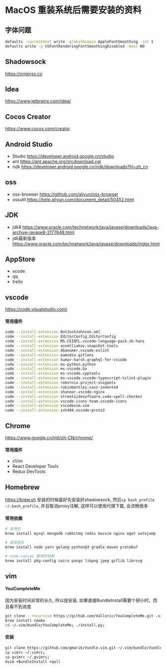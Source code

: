 # MacOS 重装系统后需要安装的资料
## 字体问题
```bash
defaults -currentHost write -globalDomain AppleFontSmoothing -int 1
defaults write -g CGFontRenderingFontSmoothingDisabled -bool NO
```

## Shadowsock
https://originss.co

## Idea
https://www.jetbrains.com/idea/

## Cocos Creator
https://www.cocos.com/creator

## Android Studio
* Studio https://developer.android.google.cn/studio
* ant https://ant.apache.org/srcdownload.cgi
* ndk https://developer.android.google.cn/ndk/downloads?hl=zh_cn

## oss
* oss-browser https://github.com/aliyun/oss-browser
* ossutil https://help.aliyun.com/document_detail/50452.html

## JDK
* jdk8 https://www.oracle.com/technetwork/java/javase/downloads/java-archive-javase8-2177648.html
* jdk最新版本 https://www.oracle.com/technetwork/java/javase/downloads/index.html

## AppStore
* xcode
* qq
* trello

## vscode
https://code.visualstudio.com/
#### 常用插件
```bash
code --install-extension DotJoshJohnson.xml
code --install-extension EditorConfig.EditorConfig
code --install-extension MS-CEINTL.vscode-language-pack-zh-hans
code --install-extension asvetliakov.snapshot-tools
code --install-extension dbaeumer.vscode-eslint
code --install-extension eamodio.gitlens
code --install-extension kumar-harsh.graphql-for-vscode
code --install-extension ms-python.python
code --install-extension ms-vscode.Go
code --install-extension ms-vscode.cpptools
code --install-extension ms-vscode.vscode-typescript-tslint-plugin
code --install-extension rebornix.project-snippets
code --install-extension robinbentley.sass-indented
code --install-extension shanoor.vscode-nginx
code --install-extension streetsidesoftware.code-spell-checker
code --install-extension vscode-icons-team.vscode-icons
code --install-extension vscodevim.vim
code --install-extension zxh404.vscode-proto3
```

## Chrome
https://www.google.cn/intl/zh-CN/chrome/  
#### 常用插件
* cVim
* React Developer Tools
* Redux DevTools

## Homebrew
https://brew.sh
安装的时候最好先安装好shadowsock, 然后``cp bash_profile ~/.bash_profile``, 并且取消proxy注解, 这样可以使用代理下载, 会流畅很多
#### 常用依赖
```bash
# 常用的
brew install mysql mongodb rabbitmq redis macvim nginx wget autojump

# 语言相关
brew install node yarn golang python@3 gradle maven protobuf

# node-canvas 使用的依赖
brew install pkg-config cairo pango libpng jpeg giflib librsvg
```

## vim
#### YouCompleteMe
因为安装时间非常的长久, 所以提安装, 如果直接BundleInstall需要个把小时，而且看不到进度
```bash
git clone --recursive https://github.com/Valloric/YouCompleteMe.git .vim/bundle/YouCompleteMe
brew install cmake
cd ~/.vim/bundle/YouCompleteMe; ./install.py;
```
#### 安装
```bash
git clone https://github.com/gmarik/Vundle.vim.git ~/.vim/bundle/Vundle.vim;
cp vimrc ~/.vimrc;
cp gvimrc ~/.gvimrc;
mvim +BundleInstall +qall
```

